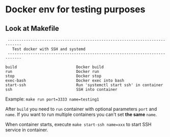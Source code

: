 # Docker env for testing purposes


## Look at Makefile
```
 ---------------------------------------------------------------------------- 
   Test docker with SSH and systemd 
 ---------------------------------------------------------------------------- 
                             
build                          Docker build
run                            Docker run
stop                           Docker stop
exec-bash                      Docker exec into bash
start-ssh                      Run 'systemctl start ssh' in container
ssh                            SSH into container
```

Example: `make run port=3333 name=testing1`


After `build` you need to `run` container with optional parameters `port` and `name`.
If you want to run multiple containers you can't set **the same** `name`.


When container starts, execute `make start-ssh name=xxx` to start SSH service in container.
